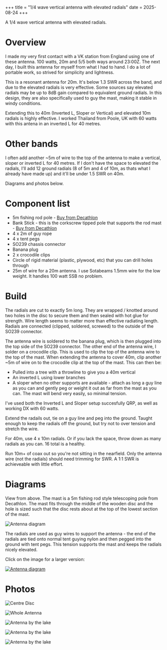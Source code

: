 +++
title = "1/4 wave vertical antenna with elevated radials"
date = 2025-08-24
+++



A 1/4 wave vertical antenna with elevated radials.

# Overview

I made my very first contact with a VK station from England using one of these antenna. 100 watts, 20m and 5/5 both ways around 23:00Z. The next day, I built this antenna for myself from what I had to hand. I do a lot of portable work, so strived for simplicity and lightness. 

This is a resonant antenna for 20m. It's below 1.3 SWR across the band, and due to the elevated radials is very effective. Some sources say elevated radials may be up to 8dB gain compared to equivalent ground radials. In this design, they are also specifically used to guy the mast, making it stable in windy conditions.

Extending this to 40m (Inverted L, Sloper or Vertical) and elevated 10m radials is highly effective. I worked Thailand from Poole, UK with 60 watts with this antena in an inverted L for 40 metres. 

# Other bands

I often add another ~5m of wire to the top of the antenna to make a vertical, sloper or inverted L for 40 metres. If I don't have the space to elevated the radials, I'll add 12 ground radials (8 of 5m and 4 of 10m, as thats what I already have made up) and it'll be under 1.5 SWR on 40m. 

Diagrams and photos below. 

# Component list

- 5m fishing rod pole - [Buy from Decathlon](https://www.decathlon.co.uk/p/lakeside-telescopic-rod-100-6-m/_/R-p-334270?mc=8648725&c=green+olive)
- Bank Stick - this is the corkscrew tipped pole that supports the rod mast - [Buy from Decathlon](https://www.decathlon.co.uk/p/telescopic-spiral-tipped-bankstick/_/R-p-314208?mc=8396654)
- 4 x 2m of guy rope
- 4 x tent pegs
- SO239 chassis connector
- Banana plug
- 2 x crocodile clips
- Circle of rigid material (plastic, plywood, etc) that you can drill holes through
- 25m of wire for a 20m antenna. I use Sotabeams 1.5mm wire for the low weight. It handles 100 watt SSB no problem.

# Build

The radials are cut to exactly 5m long. They are wrapped / knotted around two holes in the disc to secure them and then sealed with hot glue for strength. Wire length seems to matter more than effective radiating length. Radials are connected (clipped, soldered, screwed) to the outside of the SO239 connector. 

The antenna wire is soldered to the banana plug, which is then plugged into the top side of the SO239 connector. The other end of the antenna wire, I solder on a crocodile clip. This is used to clip the top of the antenna wire to the top of the mast. When extending the antenna to cover 40m, clip another ~5m of wire on to the crocodile clip at the top of the mast. This can then be:

- Pulled into a tree with a throwline to give you a 40m vertical
- An inverted L using lower branches 
- A sloper when no other supports are available - attach as long a guy line as you can and gently peg or weight it out as far from the mast as you can. The mast will bend very easily, so minimal tension. 

I've used both the Inverted L and Sloper setup succesfully QRP, as well as working DX with 60 watts.

Extend the radails out, tie on a guy line and peg into the ground. Taught enough to keep the radials off the ground, but try not to over tension and stretch the wire. 

For 40m, use 4 x 10m radials. Or if you lack the space, throw down as many radials as you can. 16 total is a healthy.  

Run 10m+ of coax out so you're not sitting in the nearfield. Only the antenna wire (not the radials) should need trimming for SWR. A 1:1 SWR is achieveable with little effort.

# Diagrams

View from above. The mast is a 5m fishing rod style telescoping pole from Decathlon. The mast fits through the middle of the wooden disc
and the hole is sized such that the disc rests about at the top of the lowest
 section of the mast. 

![Antenna diagram](vertical-above.png "Antenna")

The radials are used as guy wires to support the antenna - the end of the
radials are tied onto normal tent guying nylon and then pegged into the ground
with tent pegs. This tension supports the mast and keeps the radials nicely
elevated. 

Click on the image for a larger version:

[![Antenna diagram](vertical-side.png "Antenna")](/quarter-vertical/vertical-side.png)


# Photos

![Centre Disc](centre.jpeg)

![Whole Antenna](full.jpeg)

![Antenna by the lake](lake.jpeg)

![Antenna by the lake](lake2.jpeg)

![Antenna by the lake](sky.jpeg)
